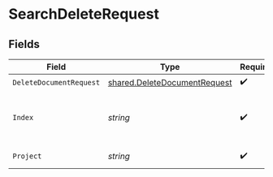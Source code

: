 # SearchDeleteRequest


## Fields

| Field                                                                               | Type                                                                                | Required                                                                            | Description                                                                         |
| ----------------------------------------------------------------------------------- | ----------------------------------------------------------------------------------- | ----------------------------------------------------------------------------------- | ----------------------------------------------------------------------------------- |
| `DeleteDocumentRequest`                                                             | [shared.DeleteDocumentRequest](../../../pkg/models/shared/deletedocumentrequest.md) | :heavy_check_mark:                                                                  | N/A                                                                                 |
| `Index`                                                                             | *string*                                                                            | :heavy_check_mark:                                                                  | The index name of the documents that needs deletion.                                |
| `Project`                                                                           | *string*                                                                            | :heavy_check_mark:                                                                  | The project name.                                                                   |